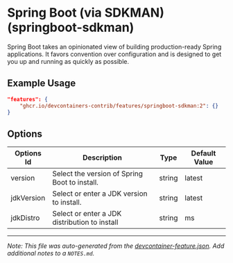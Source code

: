 

# Spring Boot (via SDKMAN) (springboot-sdkman)

Spring Boot takes an opinionated view of building production-ready Spring
applications. It favors convention over configuration and is designed to get you
up and running as quickly as possible.

## Example Usage

```json
"features": {
    "ghcr.io/devcontainers-contrib/features/springboot-sdkman:2": {}
}
```

## Options

| Options Id | Description | Type | Default Value |
|-----|-----|-----|-----|
| version | Select the version of Spring Boot to install. | string | latest |
| jdkVersion | Select or enter a JDK version to install. | string | latest |
| jdkDistro | Select or enter a JDK distribution to install | string | ms |



---

_Note: This file was auto-generated from the [devcontainer-feature.json](https://github.com/devcontainers-contrib/features/blob/main/src/springboot-sdkman/devcontainer-feature.json).  Add additional notes to a `NOTES.md`._
